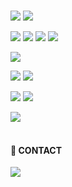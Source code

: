  <br>

<img src="https://img.shields.io/badge/-GO%20LANG-00ADD8?style=flat-square&logo=Go&logoColor=white"/>  <img src="https://img.shields.io/badge/-Python-3776AB?style=flat-square&logo=python&logoColor=white"/>


  <img src="https://img.shields.io/badge/-HTML-orange?style=flat-square&logo=html5&logoColor=black"/> <img src="https://img.shields.io/badge/-CSS-1572B6?style=flat-square&logo=css3&logoColor=white"/> <img src="https://img.shields.io/badge/-Javascript-F7DF1E?style=flat-square&logo=javascript&logoColor=black"/> <img src="https://img.shields.io/badge/-React-61DAFB?style=flat-square&logo=react&logoColor=black"/>

  <img src="https://img.shields.io/badge/-Hyperledger%20Fabric-red?style=flat-square&logo=Hyperledger&logoColor=black"/> 

  <img src="https://img.shields.io/badge/-GO%20LANG-00ADD8?style=flat-square&logo=Go&logoColor=white"/>  <img src="https://img.shields.io/badge/-Python-3776AB?style=flat-square&logo=python&logoColor=white"/>

   <img src="https://img.shields.io/badge/-AWS-yellow?style=flat-square&logo=Amazon aws&logoColor=black"/> <img src="https://img.shields.io/badge/-Heroku-430098?style=flat-square&logo=Heroku&logoColor=white"/>

  <img src="https://img.shields.io/badge/-Hyperledger%20Fabric-red?style=flat-square&logo=Hyperledger&logoColor=white"/>
  <br><br>

#### 📲 CONTACT
<a href="https://memoty.tistory.com"><img src="https://img.shields.io/badge/-ITBlog-black?style=flat-square&logo=dev.to&logoColor=white"/></a>
  </div>
  
<br>
